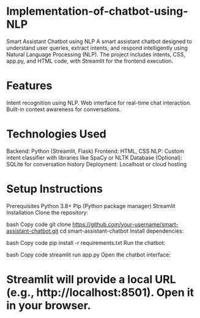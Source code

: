 # Implementation-of-chatbot-using-NLP
Smart Assistant Chatbot using NLP
A smart assistant chatbot designed to understand user queries, extract intents, and respond intelligently using Natural Language Processing (NLP). The project includes intents, CSS, app.py, and HTML code, with Streamlit for the frontend execution.

# Features

Intent recognition using NLP.
Web interface for real-time chat interaction.
Built-in context awareness for conversations.

# Technologies Used
Backend: Python (Streamlit, Flask)
Frontend: HTML, CSS
NLP: Custom intent classifier with libraries like SpaCy or NLTK
Database (Optional): SQLite for conversation history
Deployment: Localhost or cloud hosting

# Setup Instructions
Prerequisites
Python 3.8+
Pip (Python package manager)
Streamlit
Installation
Clone the repository:

bash
Copy code
git clone https://github.com/your-username/smart-assistant-chatbot.git
cd smart-assistant-chatbot
Install dependencies:

bash
Copy code
pip install -r requirements.txt
Run the chatbot:

bash
Copy code
streamlit run app.py
Open the chatbot interface:
# Streamlit will provide a local URL (e.g., http://localhost:8501). Open it in your browser.
